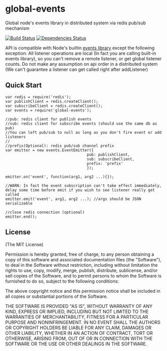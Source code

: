 # global-events

Global node's events library in distributed system via redis pub/sub mechanism

[![Build Status](https://travis-ci.org/rain1017/global-events.svg?branch=master)](https://travis-ci.org/rain1017/global-events)
[![Dependencies Status](https://david-dm.org/rain1017/global-events.svg)](https://david-dm.org/rain1017/global-events)

API is compatible with Node's builtin [events library](http://nodejs.org/api/events.html) except the following exception:
All listener operations are local (In fact you are calling built-in events library), so you can't remove a remote listener, or get global listener counts. Do not make any assumption on api order in a distributed system (We can't guarantee a listener can get called right after addListener)

## Quick Start

```
var redis = require('redis');
var publishClient = redis.createClient();
var subscribeClient = redis.createClient();
var events = require('global-events');

//pub: redis client for publish events
//sub: redis client for subscribe events (should use the same db as pub)
//You can left pub/sub to null as long as you don't fire event or add listeners
//
//prefix(Optional): redis pub/sub channel prefix
var emitter = new events.EventEmitter({
									pub: publishClient, 
									sub: subscribeClient, 
									prefix: 'prefix'
									});

emitter.on('event', function(arg1, arg2 ...){});

//WARN: In fact the event subscription can't take effect immediately, delay some time before emit if you wish to see listener really get called
emitter.emit('event', arg1, arg2 ...); //args should be JSON serializeble

//close redis connection (optional)
emitter.end();

```

## License
(The MIT License)

Permission is hereby granted, free of charge, to any person obtaining a copy
of this software and associated documentation files (the "Software"), to deal
in the Software without restriction, including without limitation the rights
to use, copy, modify, merge, publish, distribute, sublicense, and/or sell
copies of the Software, and to permit persons to whom the Software is
furnished to do so, subject to the following conditions:

The above copyright notice and this permission notice shall be included in all
copies or substantial portions of the Software.

THE SOFTWARE IS PROVIDED "AS IS", WITHOUT WARRANTY OF ANY KIND, EXPRESS OR
IMPLIED, INCLUDING BUT NOT LIMITED TO THE WARRANTIES OF MERCHANTABILITY,
FITNESS FOR A PARTICULAR PURPOSE AND NONINFRINGEMENT. IN NO EVENT SHALL THE
AUTHORS OR COPYRIGHT HOLDERS BE LIABLE FOR ANY CLAIM, DAMAGES OR OTHER
LIABILITY, WHETHER IN AN ACTION OF CONTRACT, TORT OR OTHERWISE, ARISING FROM,
OUT OF OR IN CONNECTION WITH THE SOFTWARE OR THE USE OR OTHER DEALINGS IN THE
SOFTWARE.
